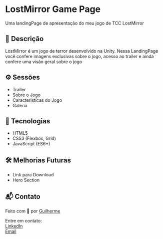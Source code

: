 # LostMirror Game Page
Uma landingPage de apresentação do meu jogo de TCC LostMirror

## 📝 Descrição

LostMirror é um jogo de terror desenvolvido na Unity. Nessa LandingPage você confere imagens exclusivas sobre o jogo, acesso ao trailer e ainda confere uma visão geral sobre o jogo

## ⚙ Sessões

- Trailer
- Sobre o Jogo
- Caracteristícas do Jogo
- Galeria

## 🚀 Tecnologias

- HTML5
- CSS3 (Flexbox, Grid)
- JavaScript (ES6+)

## 🛠️ Melhorias Futuras

- Link para Download
- Hero Section

## 📬 Contato

Feito com 💙 por [Guilherme](https://github.com/MrHendrix0611)

Entre em contato:  
[LinkedIn](https://www.linkedin.com/in/guilherme-hendrik-59775326a)  
[Email](silva06guilherme11@gmail.com)



